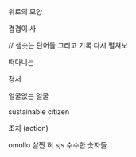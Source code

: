 위로의 모양


겹겹이 사

// 샘솟는 단어들 그리고 기록 다시 펼쳐보


떠다니는 

정서



얼굴없는 얼굴


sustainable citizen

조치 (action)

omollo
살찐 혀 
sjs
수수한 숫자들

